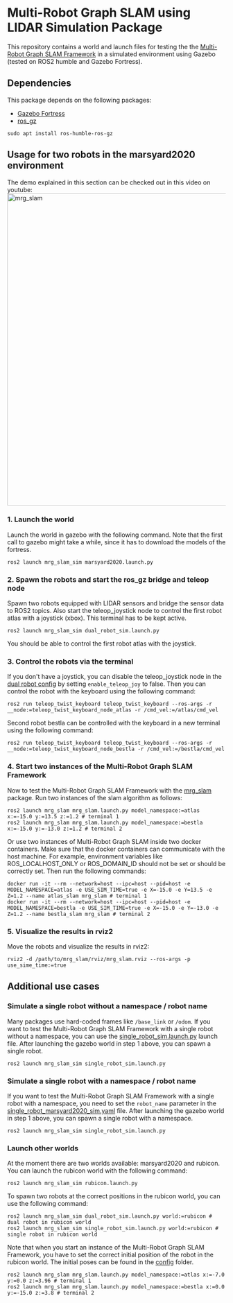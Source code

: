 # Multi-Robot Graph SLAM using LIDAR Simulation Package

This repository contains a world and launch files for testing the the [Multi-Robot Graph SLAM Framework](https://github.com/aserbremen/Multi-Robot-Graph-SLAM) in a simulated environment using Gazebo (tested on ROS2 humble and Gazebo Fortress).

## Dependencies

This package depends on the following packages:

- [Gazebo Fortress](https://gazebosim.org/docs/fortress/install)
- [ros_gz](https://github.com/gazebosim/ros_gz/tree/humble)

```
sudo apt install ros-humble-ros-gz
```

## Usage for two robots in the marsyard2020 environment

The demo explained in this section can be checked out in this video on youtube: 
<a href="https://www.youtube.com/watch?v=wFmfrwv5CcU&t=3s&ab_channel=AndreasSerov" title="Multi-Robot Graph SLAM using LIDAR">
  <img src="https://i3.ytimg.com/vi/wFmfrwv5CcU/maxresdefault.jpg" alt="mrg_slam" width="720" />
</a>

### 1. Launch the world 
Launch the world in gazebo with the following command. Note that the first call to gazebo might take a while, since it has to download the models of the fortress.

```
ros2 launch mrg_slam_sim marsyard2020.launch.py
```
### 2. Spawn the robots and start the ros_gz bridge and teleop node
Spawn two robots equipped with LIDAR sensors and bridge the sensor data to ROS2 topics. Also start the teleop_joystick node to control the first robot atlas with a joystick (xbox). This terminal has to be kept active.

```
ros2 launch mrg_slam_sim dual_robot_sim.launch.py
```

You should be able to control the first robot atlas with the joystick. 

### 3. Control the robots via the terminal
If you don't have a joystick, you can disable the teleop_joystick node in the [dual robot config](config/dual_robot_sim.yaml) by setting `enable_teleop_joy` to false. Then you can control the robot with the keyboard using the following command:

```
ros2 run teleop_twist_keyboard teleop_twist_keyboard --ros-args -r __node:=teleop_twist_keyboard_node_atlas -r /cmd_vel:=/atlas/cmd_vel
```

Second robot bestla can be controlled with the keyboard in a new terminal using the following command:

```
ros2 run teleop_twist_keyboard teleop_twist_keyboard --ros-args -r __node:=teleop_twist_keyboard_node_bestla -r /cmd_vel:=/bestla/cmd_vel
``` 

### 4. Start two instances of the Multi-Robot Graph SLAM Framework
Now to test the Multi-Robot Graph SLAM Framework with the [mrg_slam](https://github.com/aserbremen/mrg_slam) package. Run two instances of the slam algorithm as follows:

```
ros2 launch mrg_slam mrg_slam.launch.py model_namespace:=atlas x:=-15.0 y:=13.5 z:=1.2 # terminal 1
ros2 launch mrg_slam mrg_slam.launch.py model_namespace:=bestla x:=-15.0 y:=-13.0 z:=1.2 # terminal 2
```

Or use two instances of Multi-Robot Graph SLAM inside two docker containers. Make sure that the docker containers can communicate with the host machine. For example, environment variables like ROS_LOCALHOST_ONLY or ROS_DOMAIN_ID should not be set or should be correctly set. Then run the following commands:

``` 
docker run -it --rm --network=host --ipc=host --pid=host -e MODEL_NAMESPACE=atlas -e USE_SIM_TIME=true -e X=-15.0 -e Y=13.5 -e Z=1.2 --name atlas_slam mrg_slam # terminal 1
docker run -it --rm --network=host --ipc=host --pid=host -e MODEL_NAMESPACE=bestla -e USE_SIM_TIME=true -e X=-15.0 -e Y=-13.0 -e Z=1.2 --name bestla_slam mrg_slam # terminal 2
```

### 5. Visualize the results in rviz2
Move the robots and visualize the results in rviz2:

```
rviz2 -d /path/to/mrg_slam/rviz/mrg_slam.rviz --ros-args -p use_sime_time:=true
```

## Additional use cases

### Simulate a single robot without a namespace / robot name

Many packages use hard-coded frames like `/base_link` or `/odom`. If you want to test the Multi-Robot Graph SLAM Framework with a single robot without a namespace, you can use the [single_robot_sim.launch.py](launch/single_robot_sim.launch.py) launch file. After launching the gazebo world in step 1 above, you can spawn a single robot. 

```
ros2 launch mrg_slam_sim single_robot_sim.launch.py
```

### Simulate a single robot with a namespace / robot name

If you want to test the Multi-Robot Graph SLAM Framework with a single robot with a namespace, you need to set the `robot_name` parameter in the [single_robot_marsyard2020_sim.yaml](config/single_robot_marsyard2020_sim.yaml) file. After launching the gazebo world in step 1 above, you can spawn a single robot with a namespace.

```
ros2 launch mrg_slam_sim single_robot_sim.launch.py
```

### Launch other worlds
At the moment there are two worlds available: marsyard2020 and rubicon. You can launch the rubicon world with the following command:

```
ros2 launch mrg_slam_sim rubicon.launch.py
```

To spawn two robots at the correct positions in the rubicon world, you can use the following command:

```
ros2 launch mrg_slam_sim dual_robot_sim.launch.py world:=rubicon # dual robot in rubicon world
ros2 launch mrg_slam_sim single_robot_sim.launch.py world:=rubicon # single robot in rubicon world
```

Note that when you start an instance of the Multi-Robot Graph SLAM Framework, you have to set the correct initial position of the robot in the rubicon world. The initial poses can be found in the [config](config) folder.

```
ros2 launch mrg_slam mrg_slam.launch.py model_namespace:=atlas x:=-7.0 y:=0.0 z:=3.96 # terminal 1
ros2 launch mrg_slam mrg_slam.launch.py model_namespace:=bestla x:=0.0 y:=-15.0 z:=3.8 # terminal 2
```
